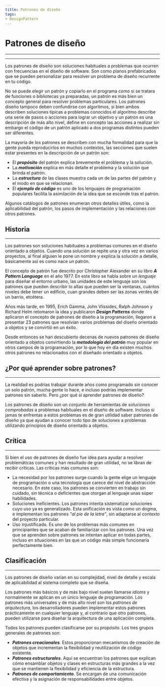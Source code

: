 ```yaml
---
title: Patrones de diseño
tags:  
- DesignPattern
---
```


# Patrones de diseño
---
---

Los patrones de diseño son soluciones habituales a problemas que ocurren con frecuencias en el diseño de software. Son como planos prefabricados que se pueden personalizar para resolver un problema de diseño recurrente en tu código.

No se puede elegir un patrón y copiarlo en el programa como si se tratara de funciones o bibliotecas ya preparadas, un patrón es más bien un concepto general para resolver problemas particulares. Los patrones diseño tampoco deben confundirse con algoritmos, si bien ambos describen soluciones típicas a problemas conocidos el algoritmo describe una serie de pasos o acciones para lograr un objetivo y un patrón es una descripción de más alto nivel, define en concepto las acciones a realizar sin embargo el código de un patrón aplicado a dos programas distintos pueden ser diferentes.

La mayoría de los patrones se describen con mucha formalidad para que la gente pueda reproducirlos en muchos contextos, las secciones que suelen estar presentes en la descripción de un patrón son:

* El ***propósito*** del patrón explica brevemente el problema y la solución.
* La ***motivación*** explica en más detalle el problema y la solución que brinda el patrón.
* La ***estructura*** de las clases muestra cada un de las partes del patrón y el modo en que se relacionan.
* El ***ejemplo de código*** es uno de los lenguajes de programación populares facilita la asimilación de la idea que se esconde tras el patrón.

Algunos catálogos de patrones enumeran otros detalles útiles, como la aplicabilidad del patrón, los pasos de implementación y las relaciones con otros patrones.

## Historia
---

Los patrones son soluciones habituales a problemas comunes en el diseño orientado a objetos. Cuando una solución se repite una y otra vez en varios proyectos, al final alguien le pone un nombre y explica la solución a detalle, básicamente así es como nace un patrón.

El concepto de patrón fue descrito por Christopher Alexander en su libro ***A Pattern Language*** en el año 1977. En este libro se habla sobre un *lenguaje* para diseñar el entorno urbano, las unidades de este lenguaje son los patrones que pueden describir lo altas que pueden ser la ventanas, cuántos niveles debe tener un edificio, cuan grandes deben ser las zonas verdes de un barrio, etcétera.

Años más tarde, en 1995, Erich Gamma, John Vlissides, Ralph Johnson y Richard Helm retomaron la idea y publicaron ***Design Patterns*** donde aplicaron el concepto de patrones de diseño a la programación, llegaron a presentar 23 patrones que resolvían varios problemas del diseño orientado a objetos y se convirtió en un éxito. 

Desde entonces se han descubierto decenas de nuevos patrones de diseño orientado a objetos convirtiendo la ***metodología del patrón*** muy popular en otros campos de la programación, por lo que hoy en día existen muchos otros patrones no relacionados con el diseñado orientado a objetos.

## ¿Por qué aprender sobre patrones?
---

La realidad es podrías trabajar durante años como programado sin conocer un solo patrón, mucha gente lo hace, e incluso podrías implementar patrones sin saberlo. Pero ¿por qué si aprender patrones de diseño?

Los patrones de diseño son un conjunto de herramientas de *soluciones comprobadas* a problemas habituales en el diseño de software. Incluso si jamas te enfrentas a estos problemas es de gran utilidad saber patrones de diseño ya que ayudan a conocer todo tipo de soluciones a problemas utilizando principios de diseño orientado a objetos.

## Crítica
---

Si bien el uso de patrones de diseño fue idea para ayudar a resolver problemáticas comunes y han resultado de gran utilidad, no se libran de recibir críticas. Las críticas más comunes son:

* La necesidad por los patrones surge cuando la gente elige un lenguaje de programación o una tecnología que carece del nivel de abstracción necesario. En este caso, los patrones se convierten en trabajo sin cuidado, sin técnica o deficientes que otorgan al lenguaje unas súper habilidades.
* Soluciones ineficientes. Los patrones intenta sistematizar soluciones cuyo uso ya es generalizado. Esta unificación es vista como un dogma, e implementan los patrones *"al pie de la letra"*, sin adaptarse al contexto del proyecto particular.
* Uso injustificado. Es uno de los problemas más comunes en principiantes que se acaban de familiarizar con los patrones. Una vez que se aprenden sobre patrones se intentan aplicar en todas partes, incluso en situaciones en las que un código más simple funcionaría perfectamente bien.

## Clasificación
---

Los patrones de diseño varían en su complejidad, nivel de detalle y escala de aplicabilidad al sistema completo que se diseña. 

Los patrones más básicos y de más bajo nivel suelen llamarse *idioms* y normalmente se aplican en un único lenguaje de programación. Los patrones más universales y de más alto nivel son los *patrones de arquitectura*, los desarrolladores pueden implementar estos patrones prácticamente en cualquier lenguaje y, al contrario que otro patrones, pueden utilizarse para diseñar la arquitectura de una aplicación completa.

Todos los patrones pueden clasificarse por su *propósito*. Los tres grupos generales de patrones son:

* ***Patrones creacionales***. Estos proporcionan mecanismos de creación de objetos que incrementan la flexibilidad y reutilización de código existente.
* ***Patrones estructurales***. Aquí se encuentran los patrones que explican cómo ensamblar objetos y clases en estructuras más grandes a la vez que se mantienen la flexibilidad y eficiencia de la estructura.
* ***Patrones de comportamiento***. Se encargan de una comunicación efectiva y la asignación de responsabilidades entre objetos.